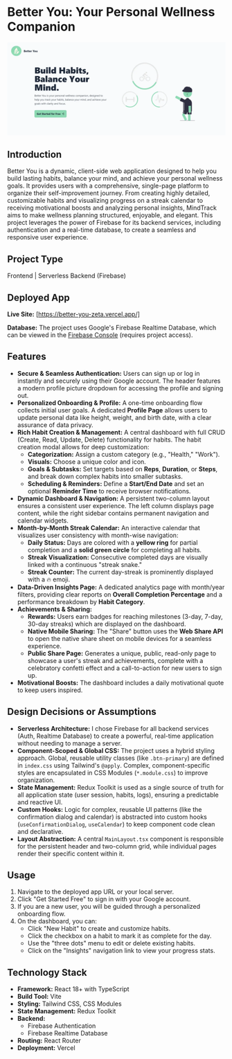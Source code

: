 # Better You: Your Personal Wellness Companion

![Better You Landing Page](./src/assets/landing-page.webp)

## Introduction
Better You is a dynamic, client-side web application designed to help you build lasting habits, balance your mind, and achieve your personal wellness goals. It provides users with a comprehensive, single-page platform to organize their self-improvement journey. From creating highly detailed, customizable habits and visualizing progress on a streak calendar to receiving motivational boosts and analyzing personal insights, MindTrack aims to make wellness planning structured, enjoyable, and elegant. This project leverages the power of Firebase for its backend services, including authentication and a real-time database, to create a seamless and responsive user experience.

## Project Type
Frontend | Serverless Backend (Firebase)

## Deployed App
**Live Site:** [https://better-you-zeta.vercel.app/]

**Database:** The project uses Google's Firebase Realtime Database, which can be viewed in the [Firebase Console](https://console.firebase.google.com/) (requires project access).

## Features
- **Secure & Seamless Authentication:** Users can sign up or log in instantly and securely using their Google account. The header features a modern profile picture dropdown for accessing the profile and signing out.
- **Personalized Onboarding & Profile:** A one-time onboarding flow collects initial user goals. A dedicated **Profile Page** allows users to update personal data like height, weight, and birth date, with a clear assurance of data privacy.
- **Rich Habit Creation & Management:** A central dashboard with full CRUD (Create, Read, Update, Delete) functionality for habits. The habit creation modal allows for deep customization:
    -   **Categorization:** Assign a custom category (e.g., "Health," "Work").
    -   **Visuals:** Choose a unique color and icon.
    -   **Goals & Subtasks:** Set targets based on **Reps**, **Duration**, or **Steps**, and break down complex habits into smaller subtasks.
    -   **Scheduling & Reminders:** Define a **Start/End Date** and set an optional **Reminder Time** to receive browser notifications.
- **Dynamic Dashboard & Navigation:** A persistent two-column layout ensures a consistent user experience. The left column displays page content, while the right sidebar contains permanent navigation and calendar widgets.
- **Month-by-Month Streak Calendar:** An interactive calendar that visualizes user consistency with month-wise navigation:
    -   **Daily Status:** Days are colored with a **yellow ring** for partial completion and a **solid green circle** for completing all habits.
    -   **Streak Visualization:** Consecutive completed days are visually linked with a continuous "streak snake."
    -   **Streak Counter:** The current day-streak is prominently displayed with a 🔥 emoji.
- **Data-Driven Insights Page:** A dedicated analytics page with month/year filters, providing clear reports on **Overall Completion Percentage** and a performance breakdown by **Habit Category**.
- **Achievements & Sharing:**
    -   **Rewards:** Users earn badges for reaching milestones (3-day, 7-day, 30-day streaks) which are displayed on the dashboard.
    -   **Native Mobile Sharing:** The "Share" button uses the **Web Share API** to open the native share sheet on mobile devices for a seamless experience.
    -   **Public Share Page:** Generates a unique, public, read-only page to showcase a user's streak and achievements, complete with a celebratory confetti effect and a call-to-action for new users to sign up.
- **Motivational Boosts:** The dashboard includes a daily motivational quote to keep users inspired.

## Design Decisions or Assumptions
- **Serverless Architecture:** I chose Firebase for all backend services (Auth, Realtime Database) to create a powerful, real-time application without needing to manage a server.
- **Component-Scoped & Global CSS:** The project uses a hybrid styling approach. Global, reusable utility classes (like `.btn-primary`) are defined in `index.css` using Tailwind's `@apply`. Complex, component-specific styles are encapsulated in CSS Modules (`*.module.css`) to improve organization.
- **State Management:** Redux Toolkit is used as a single source of truth for all application state (user session, habits, logs), ensuring a predictable and reactive UI.
- **Custom Hooks:** Logic for complex, reusable UI patterns (like the confirmation dialog and calendar) is abstracted into custom hooks (`useConfirmationDialog`, `useCalendar`) to keep component code clean and declarative.
- **Layout Abstraction:** A central `MainLayout.tsx` component is responsible for the persistent header and two-column grid, while individual pages render their specific content within it.

## Usage
1.  Navigate to the deployed app URL or your local server.
2.  Click "Get Started Free" to sign in with your Google account.
3.  If you are a new user, you will be guided through a personalized onboarding flow.
4.  On the dashboard, you can:
    - Click "New Habit" to create and customize habits.
    - Click the checkbox on a habit to mark it as complete for the day.
    - Use the "three dots" menu to edit or delete existing habits.
    - Click on the "Insights" navigation link to view your progress stats.

## Technology Stack
-   **Framework:** React 18+ with TypeScript
-   **Build Tool:** Vite
-   **Styling:** Tailwind CSS, CSS Modules
-   **State Management:** Redux Toolkit
-   **Backend:**
    -   Firebase Authentication
    -   Firebase Realtime Database
-   **Routing:** React Router
-   **Deployment:** Vercel